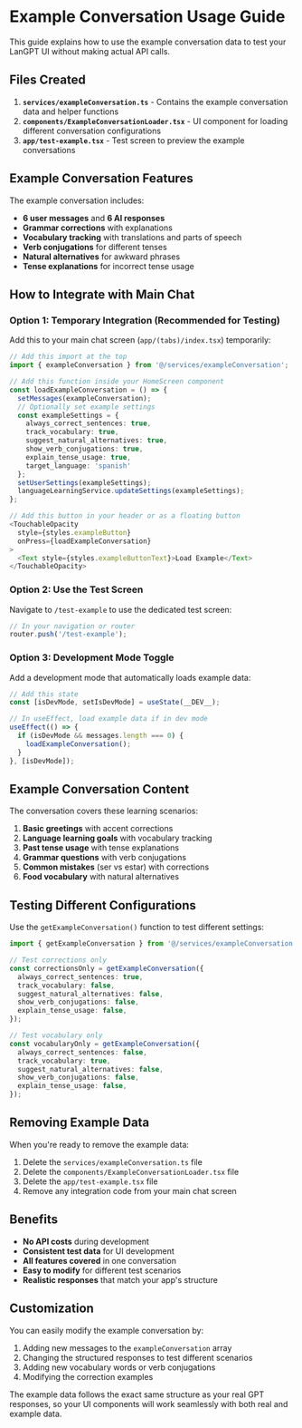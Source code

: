 # Example Conversation Usage Guide

This guide explains how to use the example conversation data to test your LanGPT UI without making actual API calls.

## Files Created

1. **`services/exampleConversation.ts`** - Contains the example conversation data and helper functions
2. **`components/ExampleConversationLoader.tsx`** - UI component for loading different conversation configurations
3. **`app/test-example.tsx`** - Test screen to preview the example conversations

## Example Conversation Features

The example conversation includes:

- **6 user messages** and **6 AI responses**
- **Grammar corrections** with explanations
- **Vocabulary tracking** with translations and parts of speech
- **Verb conjugations** for different tenses
- **Natural alternatives** for awkward phrases
- **Tense explanations** for incorrect tense usage

## How to Integrate with Main Chat

### Option 1: Temporary Integration (Recommended for Testing)

Add this to your main chat screen (`app/(tabs)/index.tsx`) temporarily:

```typescript
// Add this import at the top
import { exampleConversation } from '@/services/exampleConversation';

// Add this function inside your HomeScreen component
const loadExampleConversation = () => {
  setMessages(exampleConversation);
  // Optionally set example settings
  const exampleSettings = {
    always_correct_sentences: true,
    track_vocabulary: true,
    suggest_natural_alternatives: true,
    show_verb_conjugations: true,
    explain_tense_usage: true,
    target_language: 'spanish'
  };
  setUserSettings(exampleSettings);
  languageLearningService.updateSettings(exampleSettings);
};

// Add this button in your header or as a floating button
<TouchableOpacity 
  style={styles.exampleButton} 
  onPress={loadExampleConversation}
>
  <Text style={styles.exampleButtonText}>Load Example</Text>
</TouchableOpacity>
```

### Option 2: Use the Test Screen

Navigate to `/test-example` to use the dedicated test screen:

```typescript
// In your navigation or router
router.push('/test-example');
```

### Option 3: Development Mode Toggle

Add a development mode that automatically loads example data:

```typescript
// Add this state
const [isDevMode, setIsDevMode] = useState(__DEV__);

// In useEffect, load example data if in dev mode
useEffect(() => {
  if (isDevMode && messages.length === 0) {
    loadExampleConversation();
  }
}, [isDevMode]);
```

## Example Conversation Content

The conversation covers these learning scenarios:

1. **Basic greetings** with accent corrections
2. **Language learning goals** with vocabulary tracking
3. **Past tense usage** with tense explanations
4. **Grammar questions** with verb conjugations
5. **Common mistakes** (ser vs estar) with corrections
6. **Food vocabulary** with natural alternatives

## Testing Different Configurations

Use the `getExampleConversation()` function to test different settings:

```typescript
import { getExampleConversation } from '@/services/exampleConversation';

// Test corrections only
const correctionsOnly = getExampleConversation({
  always_correct_sentences: true,
  track_vocabulary: false,
  suggest_natural_alternatives: false,
  show_verb_conjugations: false,
  explain_tense_usage: false,
});

// Test vocabulary only
const vocabularyOnly = getExampleConversation({
  always_correct_sentences: false,
  track_vocabulary: true,
  suggest_natural_alternatives: false,
  show_verb_conjugations: false,
  explain_tense_usage: false,
});
```

## Removing Example Data

When you're ready to remove the example data:

1. Delete the `services/exampleConversation.ts` file
2. Delete the `components/ExampleConversationLoader.tsx` file
3. Delete the `app/test-example.tsx` file
4. Remove any integration code from your main chat screen

## Benefits

- **No API costs** during development
- **Consistent test data** for UI development
- **All features covered** in one conversation
- **Easy to modify** for different test scenarios
- **Realistic responses** that match your app's structure

## Customization

You can easily modify the example conversation by:

1. Adding new messages to the `exampleConversation` array
2. Changing the structured responses to test different scenarios
3. Adding new vocabulary words or verb conjugations
4. Modifying the correction examples

The example data follows the exact same structure as your real GPT responses, so your UI components will work seamlessly with both real and example data. 